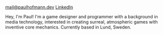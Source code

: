 ---
---
[mail@paulhofmann.dev](mailto:mail@paulhofmann.dev)
[LinkedIn](https://www.linkedin.com/in/paul-markus-hofmann/)

Hey, I'm Paul! I'm a game designer and programmer with a background in media technology, interested in creating surreal, atmospheric games with inventive core mechanics. Currently based in Lund, Sweden.
